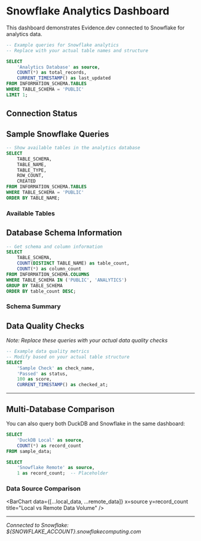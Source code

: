 # Snowflake Analytics Dashboard

This dashboard demonstrates Evidence.dev connected to Snowflake for analytics data.

```sql snowflake:analytics_overview
-- Example queries for Snowflake analytics
-- Replace with your actual table names and structure

SELECT 
    'Analytics Database' as source,
    COUNT(*) as total_records,
    CURRENT_TIMESTAMP() as last_updated
FROM INFORMATION_SCHEMA.TABLES 
WHERE TABLE_SCHEMA = 'PUBLIC'
LIMIT 1;
```

## Connection Status

<DataTable 
    data={analytics_overview}
    search=true
    sort=true
/>

## Sample Snowflake Queries

```sql snowflake:sample_tables
-- Show available tables in the analytics database
SELECT 
    TABLE_SCHEMA,
    TABLE_NAME,
    TABLE_TYPE,
    ROW_COUNT,
    CREATED
FROM INFORMATION_SCHEMA.TABLES 
WHERE TABLE_SCHEMA = 'PUBLIC'
ORDER BY TABLE_NAME;
```

### Available Tables

<DataTable 
    data={sample_tables}
    rows=10
    search=true
    sort=true
/>

## Database Schema Information

```sql snowflake:schema_info
-- Get schema and column information
SELECT 
    TABLE_SCHEMA,
    COUNT(DISTINCT TABLE_NAME) as table_count,
    COUNT(*) as column_count
FROM INFORMATION_SCHEMA.COLUMNS 
WHERE TABLE_SCHEMA IN ('PUBLIC', 'ANALYTICS')
GROUP BY TABLE_SCHEMA
ORDER BY table_count DESC;
```

### Schema Summary

<BarChart 
    data={schema_info} 
    x=TABLE_SCHEMA 
    y=table_count
    title="Tables per Schema"
/>

## Data Quality Checks

*Note: Replace these queries with your actual data quality checks*

```sql snowflake:data_quality
-- Example data quality metrics
-- Modify based on your actual table structure
SELECT 
    'Sample Check' as check_name,
    'Passed' as status,
    100 as score,
    CURRENT_TIMESTAMP() as checked_at;
```

<BigValue 
    data={data_quality} 
    value=score
    title="Data Quality Score"
    fmt="#%"
/>

---

## Multi-Database Comparison

You can also query both DuckDB and Snowflake in the same dashboard:

```sql duckdb:local_data
SELECT 
    'DuckDB Local' as source,
    COUNT(*) as record_count
FROM sample_data;
```

```sql snowflake:remote_data
SELECT 
    'Snowflake Remote' as source,
    1 as record_count;  -- Placeholder
```

### Data Source Comparison

<BarChart 
    data={[...local_data, ...remote_data]} 
    x=source 
    y=record_count
    title="Local vs Remote Data Volume"
/>

---

*Connected to Snowflake: ${SNOWFLAKE_ACCOUNT}.snowflakecomputing.com*

